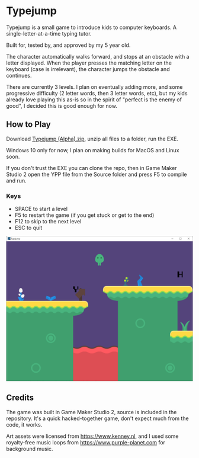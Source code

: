 # Typejump

Typejump is a small game to introduce kids to computer keyboards. A single-letter-at-a-time typing tutor.

Built for, tested by, and approved by my 5 year old.

The character automatically walks forward, and stops at an obstacle with a letter displayed. When the player presses the matching letter on the keyboard (case is irrelevant), the character jumps the obstacle and continues. 

There are currently 3 levels. I plan on eventually adding more, and some progressive difficulty (2 letter words, then 3 letter words, etc), but my kids already love playing this as-is so in the spirit of "perfect is the enemy of good", I decided this is good enough for now.

## How to Play

Download [Typejump (Alpha).zip](https://github.com/obsoletenerd/typejump/blob/master/Typejump%20(Alpha).zip), unzip all files to a folder, run the EXE.

Windows 10 only for now, I plan on making builds for MacOS and Linux soon.

If you don't trust the EXE you can clone the repo, then in Game Maker Studio 2 open the YPP file from the Source folder and press F5 to compile and run.

### Keys

* SPACE to start a level
* F5 to restart the game (if you get stuck or get to the end)
* F12 to skip to the next level
* ESC to quit

![Typejump Screenshot](https://github.com/obsoletenerd/typejump/blob/master/Typejump%20Screenshot.png)

## Credits

The game was built in Game Maker Studio 2, source is included in the repository. It's a quick hacked-together game, don't expect much from the code, it works.

Art assets were licensed from https://www.kenney.nl, and I used some royalty-free music loops from https://www.purple-planet.com for background music.
